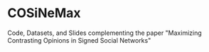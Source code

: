 # COSiNeMax
Code, Datasets, and Slides complementing the paper "Maximizing Contrasting Opinions in Signed Social Networks"

